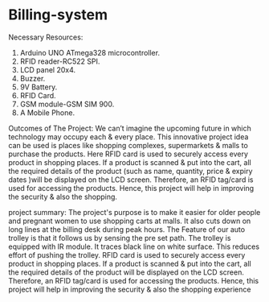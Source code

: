 # Billing-system
Necessary Resources:
1. Arduino UNO ATmega328 microcontroller.
2. RFID reader-RC522 SPI.
3. LCD panel 20x4.
4. Buzzer.
5. 9V Battery.
6. RFID Card.
7. GSM module-GSM SIM 900.
8. A Mobile Phone.

Outcomes of The Project:
We can’t imagine the upcoming future in which technology may
occupy each & every place. This innovative project idea can be
used is places like shopping complexes, supermarkets & malls to
purchase the products. Here RFID card is used to securely access
every product in shopping places. If a product is scanned & put
into the cart, all the required details of the product (such as name,
quantity, price & expiry dates )will be displayed on the LCD screen.
Therefore, an RFID tag/card is used for accessing the products.
Hence, this project will help in improving the security & also the
shopping.

project summary: 
The project's purpose is to make it easier for older people and pregnant women to use shopping carts at malls. It also cuts down on long lines at the billing desk during peak hours.
The Feature of our auto trolley is that it follows us by sensing the pre set path. The trolley is equipped with IR module. It traces black line on white surface. This reduces effort of pushing the trolley.
RFID card is used to securely access every product in shopping places. If a product is scanned & put into the cart, all the required details of the product will be displayed on the LCD screen. Therefore, an RFID tag/card is used for accessing the products. Hence, this project will help in improving the security & also the shopping experience

